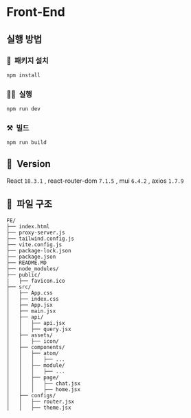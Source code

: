 # Front-End

## 실행 방법

### 💽 &nbsp;패키지 설치
``` bash
npm install
```

### 🏃🏻 &nbsp;실행
``` bash
npm run dev
```

### ⚒️ &nbsp;빌드
``` bash
npm run build
```

## 🔢 &nbsp;Version
React `18.3.1` , react-router-dom `7.1.5` , mui `6.4.2` , axios `1.7.9`

## 📂 &nbsp;파일 구조
```
FE/
├── index.html
├── proxy-server.js
├── tailwind.config.js
├── vite.config.js
├── package-lock.json
├── package.json
├── README.MD
├── node_modules/
├── public/
|   ├── favicon.ico
├── src/
│   ├── App.css
│   ├── index.css
│   ├── App.jsx
│   ├── main.jsx
│   ├── api/
│   │   ├── api.jsx
│   │   ├── query.jsx
│   ├── assets/
│   │   ├── icon/
│   ├── components/
│   │   ├── atom/
│   │   │   ├── ...
│   │   ├── module/
│   │   │   ├── ...
│   │   ├── page/
│   │   │   ├── chat.jsx
│   │   │   ├── home.jsx
│   ├── configs/
│   │   ├── router.jsx
│   │   ├── theme.jsx
```
